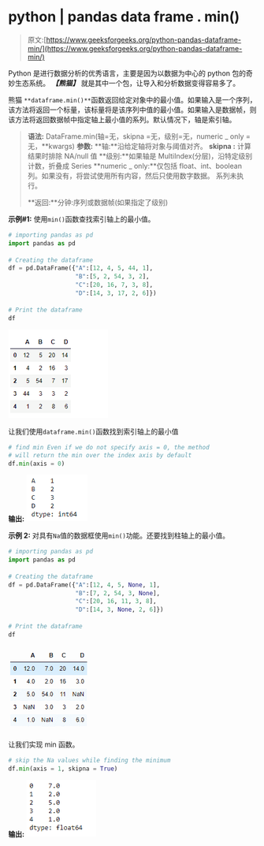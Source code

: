 # python | pandas data frame . min()

> 原文:[https://www.geeksforgeeks.org/python-pandas-dataframe-min/](https://www.geeksforgeeks.org/python-pandas-dataframe-min/)

Python 是进行数据分析的优秀语言，主要是因为以数据为中心的 python 包的奇妙生态系统。 ***【熊猫】*** 就是其中一个包，让导入和分析数据变得容易多了。

熊猫 `**dataframe.min()**`函数返回给定对象中的最小值。如果输入是一个序列，该方法将返回一个标量，该标量将是该序列中值的最小值。如果输入是数据帧，则该方法将返回数据帧中指定轴上最小值的系列。默认情况下，轴是索引轴。

> **语法:** DataFrame.min(轴=无，skipna =无，级别=无，numeric _ only =无，**kwargs)
> **参数:**
> **轴:**沿给定轴将对象与阈值对齐。
> **skipna :** 计算结果时排除 NA/null 值
> **级别:**如果轴是 MultiIndex(分层)，沿特定级别计数，折叠成 Series
> **numeric _ only:**仅包括 float、int、boolean 列。如果没有，将尝试使用所有内容，然后只使用数字数据。
> 系列未执行。
> 
> **返回:**分钟:序列或数据帧(如果指定了级别)

**示例#1:** 使用`min()`函数查找索引轴上的最小值。

```py
# importing pandas as pd
import pandas as pd

# Creating the dataframe 
df = pd.DataFrame({"A":[12, 4, 5, 44, 1],
                   "B":[5, 2, 54, 3, 2], 
                   "C":[20, 16, 7, 3, 8], 
                   "D":[14, 3, 17, 2, 6]})

# Print the dataframe
df
```

![](img/06fb933825fd3c59f9328866de87d49e.png)

让我们使用`dataframe.min()`函数找到索引轴上的最小值

```py
# find min Even if we do not specify axis = 0, the method 
# will return the min over the index axis by default
df.min(axis = 0)
```

**输出:**
![](img/00200986714a5eb5598babad1a4fe826.png)

**示例 2:** 对具有`Na`值的数据框使用`min()`功能。还要找到柱轴上的最小值。

```py
# importing pandas as pd
import pandas as pd

# Creating the dataframe 
df = pd.DataFrame({"A":[12, 4, 5, None, 1],
                   "B":[7, 2, 54, 3, None],
                   "C":[20, 16, 11, 3, 8], 
                   "D":[14, 3, None, 2, 6]})

# Print the dataframe
df
```

![](img/e093b7a9e106096a3cc650fe549a1cbe.png)

让我们实现 min 函数。

```py
# skip the Na values while finding the minimum
df.min(axis = 1, skipna = True)
```

**输出:**
![](img/5686891cf4e1ce1bde757ef091e2a953.png)